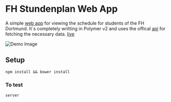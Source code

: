 # FH Stundenplan Web App

A simple [web app](https://fh-stundenplan.online/) for viewing the schedule for students of the FH Dortmund. It´s completely writting in Polymer v2 and uses the offical [api](http://www.fh-dortmund.de/de/fb/4/lehre/stundenplaene.php) for fetching the necessary data.
[live](https://fh-stundenplan.online)    


![Demo Image](https://cdn-pro.dprcdn.net/files/acc_503042/1S1SHT)
 

## Setup
```
npm install && bower install
```

### To test
``` 
server 
```
